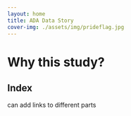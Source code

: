 ```yaml
---
layout: home
title: ADA Data Story
cover-img: ./assets/img/prideflag.jpg
---
```



# Why this study?



## Index
can add links to different parts
